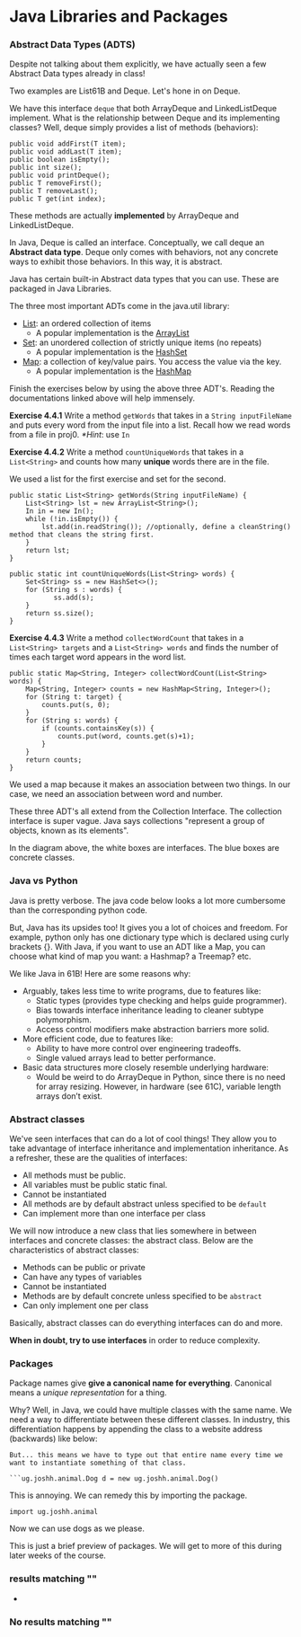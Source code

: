 # Java Libraries and Packages

### Abstract Data Types (ADTS) <a href="#abstract-data-types-adts" id="abstract-data-types-adts"></a>

Despite not talking about them explicitly, we have actually seen a few Abstract Data types already in class!

Two examples are List61B and Deque. Let's hone in on Deque.

We have this interface `deque` that both ArrayDeque and LinkedListDeque implement. What is the relationship between Deque and its implementing classes? Well, deque simply provides a list of methods (behaviors):

```
public void addFirst(T item);
public void addLast(T item);
public boolean isEmpty();
public int size();
public void printDeque();
public T removeFirst();
public T removeLast();
public T get(int index);
```

These methods are actually **implemented** by ArrayDeque and LinkedListDeque.

In Java, Deque is called an interface. Conceptually, we call deque an **Abstract data type**. Deque only comes with behaviors, not any concrete ways to exhibit those behaviors. In this way, it is abstract.

Java has certain built-in Abstract data types that you can use. These are packaged in Java Libraries.

The three most important ADTs come in the java.util library:

* [List](https://docs.oracle.com/javase/8/docs/api/java/util/List.html): an ordered collection of items
  * A popular implementation is the [ArrayList](https://docs.oracle.com/javase/8/docs/api/java/util/ArrayList.html)
* [Set](https://docs.oracle.com/javase/7/docs/api/java/util/Set.html): an unordered collection of strictly unique items (no repeats)
  * A popular implementation is the [HashSet](https://docs.oracle.com/javase/7/docs/api/java/util/HashSet.html)
* [Map](https://docs.oracle.com/javase/8/docs/api/java/util/Map.html): a collection of key/value pairs. You access the value via the key.
  * A popular implementation is the [HashMap](https://docs.oracle.com/javase/8/docs/api/java/util/HashMap.html)

Finish the exercises below by using the above three ADT's. Reading the documentations linked above will help immensely.

**Exercise 4.4.1** Write a method `getWords` that takes in a `String inputFileName` and puts every word from the input file into a list. Recall how we read words from a file in proj0. _\*Hint_: use `In`

**Exercise 4.4.2** Write a method `countUniqueWords` that takes in a `List<String>` and counts how many **unique** words there are in the file.

We used a list for the first exercise and set for the second.

```
public static List<String> getWords(String inputFileName) {
    List<String> lst = new ArrayList<String>();
    In in = new In();
    while (!in.isEmpty()) {
        lst.add(in.readString()); //optionally, define a cleanString() method that cleans the string first.       
    }
    return lst;
}

public static int countUniqueWords(List<String> words) {
    Set<String> ss = new HashSet<>();
    for (String s : words) {
           ss.add(s);        
    }
    return ss.size();
}
```

**Exercise 4.4.3** Write a method `collectWordCount` that takes in a `List<String> targets` and a `List<String> words` and finds the number of times each target word appears in the word list.

```
public static Map<String, Integer> collectWordCount(List<String> words) {
    Map<String, Integer> counts = new HashMap<String, Integer>();
    for (String t: target) {
        counts.put(s, 0);
    }
    for (String s: words) {
        if (counts.containsKey(s)) {
            counts.put(word, counts.get(s)+1);
        }
    }
    return counts;
}
```

We used a map because it makes an association between two things. In our case, we need an association between word and number.

These three ADT's all extend from the Collection Interface. The collection interface is super vague. Java says collections "represent a group of objects, known as its elements".

In the diagram above, the white boxes are interfaces. The blue boxes are concrete classes.

### Java vs Python <a href="#java-vs-python" id="java-vs-python"></a>

Java is pretty verbose. The java code below looks a lot more cumbersome than the corresponding python code.

But, Java has its upsides too! It gives you a lot of choices and freedom. For example, python only has one dictionary type which is declared using curly brackets {}. With Java, if you want to use an ADT like a Map, you can choose what kind of map you want: a Hashmap? a Treemap? etc.

We like Java in 61B! Here are some reasons why:

* Arguably, takes less time to write programs, due to features like:
  * Static types (provides type checking and helps guide programmer).
  * Bias towards interface inheritance leading to cleaner subtype polymorphism.
  * Access control modifiers make abstraction barriers more solid.
* More efficient code, due to features like:
  * Ability to have more control over engineering tradeoffs.
  * Single valued arrays lead to better performance.
* Basic data structures more closely resemble underlying hardware:
  * Would be weird to do ArrayDeque in Python, since there is no need for array resizing. However, in hardware (see 61C), variable length arrays don’t exist.

### Abstract classes <a href="#abstract-classes" id="abstract-classes"></a>

We've seen interfaces that can do a lot of cool things! They allow you to take advantage of interface inheritance and implementation inheritance. As a refresher, these are the qualities of interfaces:

* All methods must be public.
* All variables must be public static final.
* Cannot be instantiated
* All methods are by default abstract unless specified to be `default`
* Can implement more than one interface per class

We will now introduce a new class that lies somewhere in between interfaces and concrete classes: the abstract class. Below are the characteristics of abstract classes:

* Methods can be public or private
* Can have any types of variables
* Cannot be instantiated
* Methods are by default concrete unless specified to be `abstract`
* Can only implement one per class

Basically, abstract classes can do everything interfaces can do and more.

**When in doubt, try to use interfaces** in order to reduce complexity.

### Packages <a href="#packages" id="packages"></a>

Package names give **give a canonical name for everything**. Canonical means a _unique representation_ for a thing.

Why? Well, in Java, we could have multiple classes with the same name. We need a way to differentiate between these different classes. In industry, this differentiation happens by appending the class to a website address (backwards) like below:

````
But... this means we have to type out that entire name every time we want to instantiate something of that class.

```ug.joshh.animal.Dog d = new ug.joshh.animal.Dog()
````

This is annoying. We can remedy this by importing the package.

`import ug.joshh.animal`

Now we can use dogs as we please.

This is just a brief preview of packages. We will get to more of this during later weeks of the course.

### results matching ""

*

### No results matching ""
